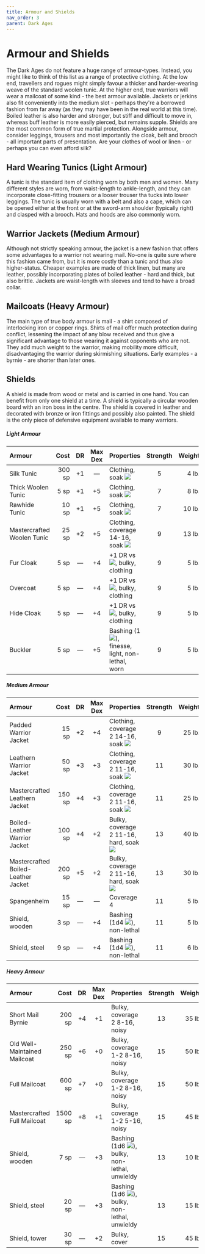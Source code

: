 ```yaml
---
title: Armour and Shields
nav_order: 3
parent: Dark Ages
---
```


# Armour and Shields
The Dark Ages do not feature a huge range of armour-types. Instead, you might like to think of this list as a range of protective clothing. At the low end, travellers and rogues might simply favour a thicker and harder-wearing weave of the standard woolen tunic. At the higher end, true warriors will wear a mailcoat of some kind - the best armour available. Jackets or jerkins also fit conveniently into the medium slot - perhaps they're a borrowed fashion from far away (as they may have been in the real world at this time). Boiled leather is also harder and stronger, but stiff and difficult to move in, whereas buff leather is more easily pierced, but remains supple. Shields are the most common form of true martial protection. Alongside armour, consider leggings, trousers and most importantly the cloak, belt and brooch - all important parts of presentation. Are your clothes of wool or linen - or perhaps you can even afford silk?

## Hard Wearing Tunics (Light Armour)
A tunic is the standard item of clothing worn by both men and women. Many different styles are worn, from waist-length to ankle-length, and they can incorporate close-fitting trousers or a looser trouser tha tucks into lower leggings. The tunic is usually worn with a belt and also a cape, which can be opened either at the front or at the sword-arm shoulder (typically right) and clasped with a brooch. Hats and hoods are also commonly worn.

## Warrior Jackets (Medium Armour)
Although not strictly speaking armour, the jacket is a new fashion that offers some advantages to a warrior not wearing mail. No-one is quite sure where this fashion came from, but it is more costly than a tunic and thus also higher-status. Cheaper examples are made of thick linen, but many are leather, possibly incorporating plates of boiled leather - hard and thick, but also brittle. Jackets are waist-length with sleeves and tend to have a broad collar.

## Mailcoats (Heavy Armour)
The main type of true body armour is mail - a shirt composed of interlocking iron or copper rings. Shirts of mail offer much protection during conflict, lessening the impact of any blow received and thus give a significant advantage to those wearing it against opponents who are not. They add much weight to the warrior, making mobility more difficult, disadvantaging the warrior during skirmishing situations. Early examples - a byrnie - are shorter than later ones.

## Shields
A shield is made from wood or metal and is carried in one hand. You can benefit from only one shield at a time. A shield is typically a circular wooden board with an iron boss in the centre. The shield is covered in leather and decorated with bronze or iron fittings and possibly also painted. The shield is the only piece of defensive equipment available to many warriors.

##### Light Armour

| Armour | Cost | DR | Max Dex | Properties | Strength | Weight |
|:-------|-----:|:--:|:-------:|:-----------|:--------:|-------:|
| Silk Tunic | 300 sp | +1 | — | Clothing, soak <img src="https://img.icons8.com/ios/12/FFFFFF/archer-filled.png"> | 5 | 4 lb. |
| Thick Woolen Tunic | 5 sp | +1 | +5 | Clothing, soak <img src="https://img.icons8.com/ios-glyphs/12/FFFFFF/thor-hammer.png"> | 7 | 8 lb. |
| Rawhide Tunic | 10 sp | +1 | +5 | Clothing, soak <img src="https://img.icons8.com/ios/12/FFFFFF/sword-filled.png"> | 7 | 10 lb. |
| Mastercrafted Woolen Tunic | 25 sp | +2 | +5 | Clothing, coverage 14-16, soak <img src="https://img.icons8.com/ios-glyphs/12/FFFFFF/thor-hammer.png"> | 9 | 13 lb. |
| Fur Cloak | 5 sp | — | +4 | +1 DR vs <img src="https://img.icons8.com/ios-glyphs/12/FFFFFF/thor-hammer.png">, bulky, clothing | 9 | 5 lb. |
| Overcoat | 5 sp | — | +4 | +1 DR vs <img src="https://img.icons8.com/ios/12/FFFFFF/archer-filled.png">, bulky, clothing | 9 | 5 lb. |
| Hide Cloak | 5 sp | — | +4 | +1 DR vs <img src="https://img.icons8.com/ios/12/FFFFFF/sword-filled.png">, bulky, clothing | 9 | 5 lb. |
| Buckler | 5 sp | — | +5 | Bashing (1<img src="https://img.icons8.com/ios-glyphs/12/FFFFFF/thor-hammer.png">), finesse, light, non-lethal, worn | 9 | 5 lb. |

##### Medium Armour

| Armour | Cost | DR | Max Dex | Properties | Strength | Weight |
|:-------|-----:|:--:|:-------:|:-----------|:--------:|-------:|
| Padded Warrior Jacket | 15 sp | +2 | +4 | Clothing, coverage 2 14-16, soak <img src="https://img.icons8.com/ios-glyphs/12/FFFFFF/thor-hammer.png"> | 9 | 25 lb. |
| Leathern Warrior Jacket | 50 sp | +3 | +3 | Clothing, coverage 2 11-16, soak <img src="https://img.icons8.com/ios/12/FFFFFF/sword-filled.png"> | 11 | 30 lb. |
| Mastercrafted Leathern Jacket | 150 sp | +4 | +3 | Clothing, coverage 2 11-16, soak <img src="https://img.icons8.com/ios/12/FFFFFF/sword-filled.png"> | 11 | 25 lb. |
| Boiled-Leather Warrior Jacket | 100 sp | +4 | +2 | Bulky, coverage 2 11-16, hard, soak <img src="https://img.icons8.com/ios/12/FFFFFF/archer-filled.png"> | 13 | 40 lb. |
| Mastercrafted Boiled-Leather Jacket | 200 sp | +5 | +2 | Bulky, coverage 2 11-16, hard, soak <img src="https://img.icons8.com/ios/12/FFFFFF/archer-filled.png"> | 13 | 30 lb. |
| Spangenhelm | 15 sp | — | — | Coverage 4 | 11 | 5 lb. |
| Shield, wooden | 3 sp | — | +4 | Bashing (1d4 <img src="https://img.icons8.com/ios-glyphs/12/FFFFFF/thor-hammer.png">), non-lethal | 11 | 5 lb. |
| Shield, steel | 9 sp | — | +4 | Bashing (1d4 <img src="https://img.icons8.com/ios-glyphs/12/FFFFFF/thor-hammer.png">), non-lethal | 11 | 6 lb. |

##### Heavy Armour

| Armour | Cost | DR | Max Dex | Properties | Strength | Weight |
|:-------|-----:|:--:|:-------:|:-----------|:--------:|-------:|
| Short Mail Byrnie | 200 sp | +4 | +1 | Bulky, coverage 2 8-16, noisy | 13 | 35 lb. |
| Old Well-Maintained Mailcoat | 250 sp | +6 | +0 | Bulky, coverage 1-2 8-16, noisy | 15 | 50 lb. |
| Full Mailcoat | 600 sp | +7 | +0 | Bulky, coverage 1-2 8-16, noisy | 15 | 50 lb. |
| Mastercrafted Full Mailcoat | 1500 sp | +8 | +1 | Bulky, coverage 1-2 5-16, noisy | 15 | 45 lb. |
| Shield, wooden | 7 sp | — | +3 | Bashing (1d6 <img src="https://img.icons8.com/ios-glyphs/12/FFFFFF/thor-hammer.png">), bulky, non-lethal, unwieldy | 13 | 10 lb. |
| Shield, steel | 20 sp | — | +3 | Bashing (1d6 <img src="https://img.icons8.com/ios-glyphs/12/FFFFFF/thor-hammer.png">), bulky, non-lethal, unwieldy | 13 | 15 lb. |
| Shield, tower | 30 sp | — | +2 | Bulky, cover | 15 | 45 lb. |

